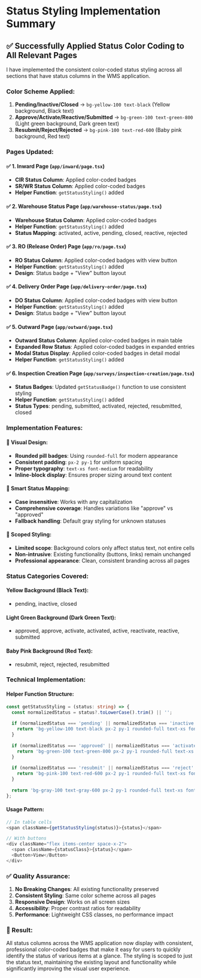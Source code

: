 # Status Styling Implementation Summary

## ✅ **Successfully Applied Status Color Coding to All Relevant Pages**

I have implemented the consistent color-coded status styling across all sections that have status columns in the WMS application.

### **Color Scheme Applied:**

1. **Pending/Inactive/Closed** → `bg-yellow-100 text-black` (Yellow background, Black text)
2. **Approve/Activate/Reactive/Submitted** → `bg-green-100 text-green-800` (Light green background, Dark green text)  
3. **Resubmit/Reject/Rejected** → `bg-pink-100 text-red-600` (Baby pink background, Red text)

### **Pages Updated:**

#### ✅ **1. Inward Page** (`app/inward/page.tsx`)
- **CIR Status Column**: Applied color-coded badges
- **SR/WR Status Column**: Applied color-coded badges
- **Helper Function**: `getStatusStyling()` added

#### ✅ **2. Warehouse Status Page** (`app/warehouse-status/page.tsx`)
- **Warehouse Status Column**: Applied color-coded badges
- **Helper Function**: `getStatusStyling()` added
- **Status Mapping**: activated, active, pending, closed, reactive, rejected

#### ✅ **3. RO (Release Order) Page** (`app/ro/page.tsx`)
- **RO Status Column**: Applied color-coded badges with view button
- **Helper Function**: `getStatusStyling()` added
- **Design**: Status badge + "View" button layout

#### ✅ **4. Delivery Order Page** (`app/delivery-order/page.tsx`)
- **DO Status Column**: Applied color-coded badges with view button
- **Helper Function**: `getStatusStyling()` added
- **Design**: Status badge + "View" button layout

#### ✅ **5. Outward Page** (`app/outward/page.tsx`)
- **Outward Status Column**: Applied color-coded badges in main table
- **Expanded Row Status**: Applied color-coded badges in expanded entries
- **Modal Status Display**: Applied color-coded badges in detail modal
- **Helper Function**: `getStatusStyling()` added

#### ✅ **6. Inspection Creation Page** (`app/surveys/inspection-creation/page.tsx`)
- **Status Badges**: Updated `getStatusBadge()` function to use consistent styling
- **Helper Function**: `getStatusStyling()` added
- **Status Types**: pending, submitted, activated, rejected, resubmitted, closed

### **Implementation Features:**

#### **🎨 Visual Design:**
- **Rounded pill badges**: Using `rounded-full` for modern appearance
- **Consistent padding**: `px-2 py-1` for uniform spacing
- **Proper typography**: `text-xs font-medium` for readability
- **Inline-block display**: Ensures proper sizing around text content

#### **🧠 Smart Status Mapping:**
- **Case insensitive**: Works with any capitalization
- **Comprehensive coverage**: Handles variations like "approve" vs "approved"
- **Fallback handling**: Default gray styling for unknown statuses

#### **🎯 Scoped Styling:**
- **Limited scope**: Background colors only affect status text, not entire cells
- **Non-intrusive**: Existing functionality (buttons, links) remain unchanged
- **Professional appearance**: Clean, consistent branding across all pages

### **Status Categories Covered:**

#### **Yellow Background (Black Text):**
- pending, inactive, closed

#### **Light Green Background (Dark Green Text):**
- approved, approve, activate, activated, active, reactivate, reactive, submitted

#### **Baby Pink Background (Red Text):**
- resubmit, reject, rejected, resubmitted

### **Technical Implementation:**

#### **Helper Function Structure:**
```typescript
const getStatusStyling = (status: string) => {
  const normalizedStatus = status?.toLowerCase().trim() || '';
  
  if (normalizedStatus === 'pending' || normalizedStatus === 'inactive' || normalizedStatus === 'closed') {
    return 'bg-yellow-100 text-black px-2 py-1 rounded-full text-xs font-medium inline-block';
  }
  
  if (normalizedStatus === 'approved' || normalizedStatus === 'activate' || ...) {
    return 'bg-green-100 text-green-800 px-2 py-1 rounded-full text-xs font-medium inline-block';
  }
  
  if (normalizedStatus === 'resubmit' || normalizedStatus === 'reject' || ...) {
    return 'bg-pink-100 text-red-600 px-2 py-1 rounded-full text-xs font-medium inline-block';
  }
  
  return 'bg-gray-100 text-gray-600 px-2 py-1 rounded-full text-xs font-medium inline-block';
};
```

#### **Usage Pattern:**
```typescript
// In table cells
<span className={getStatusStyling(status)}>{status}</span>

// With buttons
<div className="flex items-center space-x-2">
  <span className={statusClass}>{status}</span>
  <Button>View</Button>
</div>
```

### **✅ Quality Assurance:**

1. **No Breaking Changes**: All existing functionality preserved
2. **Consistent Styling**: Same color scheme across all pages
3. **Responsive Design**: Works on all screen sizes
4. **Accessibility**: Proper contrast ratios for readability
5. **Performance**: Lightweight CSS classes, no performance impact

### **🎯 Result:**

All status columns across the WMS application now display with consistent, professional color-coded badges that make it easy for users to quickly identify the status of various items at a glance. The styling is scoped to just the status text, maintaining the existing layout and functionality while significantly improving the visual user experience.
